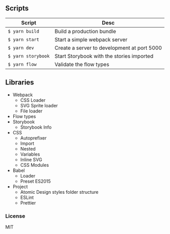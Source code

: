 ## Scripts

| Script | Desc |
| ---- | ---- |
|`$ yarn build`| Build a production bundle |
|`$ yarn start`| Start a simple webpack server |
|`$ yarn dev`| Create a server to development at port 5000 |
|`$ yarn storybook`| Start Storybook with the stories imported |
|`$ yarn flow`| Validate the flow types |

## Libraries

- Webpack
  - CSS Loader
  - SVG Sprite loader
  - File loader 
- Flow types
- Storybook
  - Storybook Info
- CSS
  - Autoprefixer
  - Import
  - Nested
  - Variables
  - Inline SVG
  - CSS Modules
- Babel
  - Loader
  - Preset ES2015
- Project
  - Atomic Design styles folder structure
  - ESLint
  - Prettier

### License
MIT
